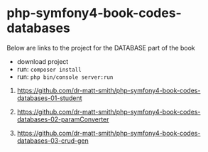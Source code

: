 # php-symfony4-book-codes-databases

Below are links to the project for the DATABASE part of the book

- download project
- run: `composer install`
- run: `php bin/console server:run`


1. https://github.com/dr-matt-smith/php-symfony4-book-codes-databases-01-student

1. https://github.com/dr-matt-smith/php-symfony4-book-codes-databases-02-paramConverter

1. https://github.com/dr-matt-smith/php-symfony4-book-codes-databases-03-crud-gen

